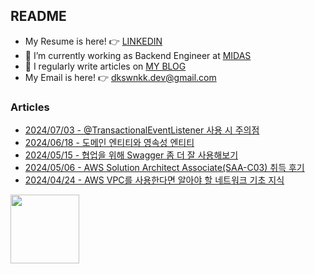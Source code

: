 
## README

- My Resume is here! 👉 [LINKEDIN](https://www.linkedin.com/in/dkswnkk/)
- 🌱 I’m currently working as Backend Engineer at [MIDAS](https://www.midasit.com/)
- 📝 I regularly write articles on [MY BLOG](https://dkswnkk.tistory.com/)
- My Email is here! 👉  dkswnkk.dev@gmail.com

### Articles

- [2024/07/03 - @TransactionalEventListener 사용 시 주의점](https://dkswnkk.tistory.com/754) <br/>
- [2024/06/18 - 도메인 엔티티와 영속성 엔티티](https://dkswnkk.tistory.com/753) <br/>
- [2024/05/15 - 협업을 위해 Swagger 좀 더 잘 사용해보기](https://dkswnkk.tistory.com/752) <br/>
- [2024/05/06 - AWS Solution Architect Associate(SAA-C03) 취득 후기](https://dkswnkk.tistory.com/751) <br/>
- [2024/04/24 - AWS VPC를 사용한다면 알아야 할 네트워크 기초 지식 ](https://dkswnkk.tistory.com/750) <br/>

<a href="https://www.credly.com/badges/b40e6910-7eda-42bd-a804-edd8f6709abd/public_url"><img src="https://images.credly.com/images/0e284c3f-5164-4b21-8660-0d84737941bc/image.png" width="110"/></a>

